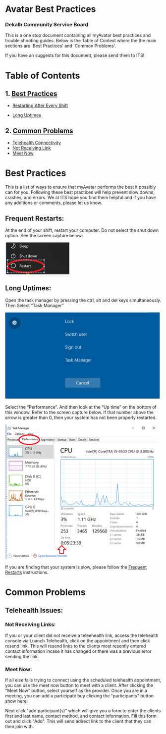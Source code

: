 # Avatar Best Practices 
### Dekalb Community Service Board 

This is a one stop document containing all myAvatar best practices and trouble shooting guides.
Below is the Table of Context where the the main sections are 'Best Practices' and 'Common Problems'.

If you have an suggests for this document, please send them to ITS!


# Table of Contents

## 1. [Best Practices](#best-practices)

- [Restarting After Every Shift](#frequent-restarts)

- [Long Uptimes](#long-uptimes)

## 2. [Common Problems](#common-problems)

- [Telehealth Connectivity](#telehealth-connectivity)
- [Not Receiving Link](#not-receiving-links)
- [Meet Now](#meet-now)




# Best Practices

This is a list of ways to ensure that myAvatar performs the best it possibly can for you. 
Following these best practices will help prevent slow downs, crashes, and errors. 
We at ITS hope you find them helpful and if you have any additions or comments, please let us know.


## Frequent Restarts:

At the end of your shift, restart your computer. Do not select the shut down option. See the screen capture below:

![Restart Icon](./imgs/restart_icon.png)

## Long Uptimes:


Open the task manager by pressing the ctrl, alt and del keys simultaneously. Then Select “Task Manager”

![ctrl alt del icons](./imgs/ctrl-alt-del-menu.png)

Select the “Performance”.  And then look at the “Up time” on the bottom of this window.  Refer to the screen capture below.  If that number above the arrow is greater than 0, then your system has not been properly restarted.

![uptime-icon](./imgs/uptime-icon.png)

If you are finding that your system is slow, please follow the [Frequent Restarts](#frequent-restarts) instructions.

# Common Problems

## Telehealth Issues:

### Not Receiving Links:

If you or your client did not receive a teleehealth link, access the telehealth console via Luanch Telehealth, click on the appointment and then click resend link. This will resend links to the clients most resently entered contact information incase it has changed or there was a previous error sending the link.


### Meet Now:

If all else fails trying to connect using the scheduled telehealth appointment, you can use the meet now button to meet with a client. After clicking the "Meet Now" button, select yourself as the provider. Once you are in a meeting, you can add a participate buy clicking the "participants" button show here:

Next click "add participant(s)" which will give you a form to enter the clients first and last name, contact method, and contact information. Fill this form out and click "Add". This will send adirect link to the client that they can then join with.
